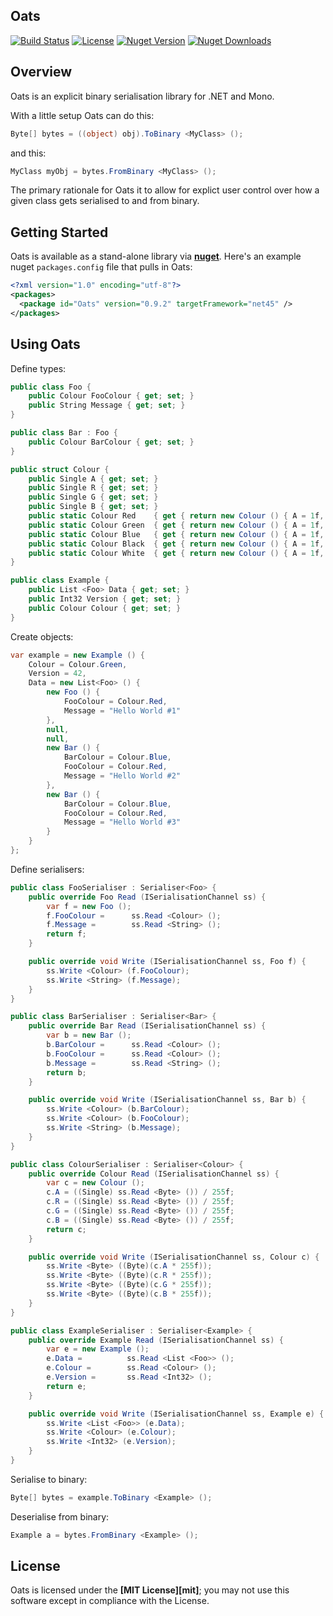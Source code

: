 ## Oats

[![Build Status](https://travis-ci.org/sungiant/oats.png?branch=master)][travis]
[![License](https://img.shields.io/github/license/sungiant/oats)][license]
[![Nuget Version](https://img.shields.io/nuget/v/Oats.svg)][nuget]
[![Nuget Downloads](https://img.shields.io/nuget/dt/Oats)][nuget]

## Overview

Oats is an explicit binary serialisation library for .NET and Mono.

With a little setup Oats can do this:

```cs
Byte[] bytes = ((object) obj).ToBinary <MyClass> ();
```

and this:

```cs
MyClass myObj = bytes.FromBinary <MyClass> ();
```
The primary rationale for Oats it to allow for explict user control over how a given class gets serialised to and from binary.

## Getting Started

Oats is available as a stand-alone library via **[nuget][nuget]**.  Here's an example nuget `packages.config` file that pulls in Oats:

```xml
<?xml version="1.0" encoding="utf-8"?>
<packages>
  <package id="Oats" version="0.9.2" targetFramework="net45" />
</packages>
```

## Using Oats

Define types:

```cs
public class Foo {
    public Colour FooColour { get; set; }
    public String Message { get; set; }
}

public class Bar : Foo {
    public Colour BarColour { get; set; }
}

public struct Colour {
    public Single A { get; set; }
    public Single R { get; set; }
    public Single G { get; set; }
    public Single B { get; set; }
    public static Colour Red    { get { return new Colour () { A = 1f, R = 1f, G = 0f, B = 0f }; } }
    public static Colour Green  { get { return new Colour () { A = 1f, R = 0f, G = 1f, B = 0f }; } }
    public static Colour Blue   { get { return new Colour () { A = 1f, R = 0f, G = 0f, B = 1f }; } }
    public static Colour Black  { get { return new Colour () { A = 1f, R = 0f, G = 0f, B = 0f }; } }
    public static Colour White  { get { return new Colour () { A = 1f, R = 1f, G = 1f, B = 1f }; } }
}

public class Example {
    public List <Foo> Data { get; set; }
    public Int32 Version { get; set; }
    public Colour Colour { get; set; }
}
```

Create objects:

```cs
var example = new Example () {
    Colour = Colour.Green,
    Version = 42,
    Data = new List<Foo> () {
        new Foo () {
            FooColour = Colour.Red,
            Message = "Hello World #1"
        },
        null,
        null,
        new Bar () {
            BarColour = Colour.Blue,
            FooColour = Colour.Red,
            Message = "Hello World #2"
        },
        new Bar () {
            BarColour = Colour.Blue,
            FooColour = Colour.Red,
            Message = "Hello World #3"
        }
    }
};
```

Define serialisers:

```cs
public class FooSerialiser : Serialiser<Foo> {
    public override Foo Read (ISerialisationChannel ss) {
        var f = new Foo ();
        f.FooColour =      ss.Read <Colour> ();
        f.Message =        ss.Read <String> ();
        return f;
    }

    public override void Write (ISerialisationChannel ss, Foo f) {
        ss.Write <Colour> (f.FooColour);
        ss.Write <String> (f.Message);
    }
}

public class BarSerialiser : Serialiser<Bar> {
    public override Bar Read (ISerialisationChannel ss) {
        var b = new Bar ();
        b.BarColour =      ss.Read <Colour> ();
        b.FooColour =      ss.Read <Colour> ();
        b.Message =        ss.Read <String> ();
        return b;
    }

    public override void Write (ISerialisationChannel ss, Bar b) {
        ss.Write <Colour> (b.BarColour);
        ss.Write <Colour> (b.FooColour);
        ss.Write <String> (b.Message);
    }
}

public class ColourSerialiser : Serialiser<Colour> {
    public override Colour Read (ISerialisationChannel ss) {
        var c = new Colour ();
        c.A = ((Single) ss.Read <Byte> ()) / 255f;
        c.R = ((Single) ss.Read <Byte> ()) / 255f;
        c.G = ((Single) ss.Read <Byte> ()) / 255f;
        c.B = ((Single) ss.Read <Byte> ()) / 255f;
        return c;
    }

    public override void Write (ISerialisationChannel ss, Colour c) {
        ss.Write <Byte> ((Byte)(c.A * 255f));
        ss.Write <Byte> ((Byte)(c.R * 255f));
        ss.Write <Byte> ((Byte)(c.G * 255f));
        ss.Write <Byte> ((Byte)(c.B * 255f));
    }
}

public class ExampleSerialiser : Serialiser<Example> {
    public override Example Read (ISerialisationChannel ss) {
        var e = new Example ();
        e.Data =          ss.Read <List <Foo>> ();
        e.Colour =        ss.Read <Colour> ();
        e.Version =       ss.Read <Int32> ();
        return e;
    }

    public override void Write (ISerialisationChannel ss, Example e) {
        ss.Write <List <Foo>> (e.Data);
        ss.Write <Colour> (e.Colour);
        ss.Write <Int32> (e.Version);
    }
}
```

Serialise to binary:

```cs
Byte[] bytes = example.ToBinary <Example> ();
```

Deserialise from binary:

```cs
Example a = bytes.FromBinary <Example> ();
```


## License

Oats is licensed under the **[MIT License][mit]**; you may not use this software except in compliance with the License.

[license]: https://raw.githubusercontent.com/sungiant/oats/master/LICENSE
[nuget]: https://www.nuget.org/packages/Oats/
[travis]: https://travis-ci.org/sungiant/oats
